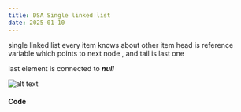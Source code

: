 ```yaml
---
title: DSA Single linked list
date: 2025-01-10
---
```


single linked list every item knows about other item
head is reference variable which points to next node , and tail is last one 

last element is connected to ***null***


![alt text](/images/Pastedimage20241115202536.png)


#### Code


